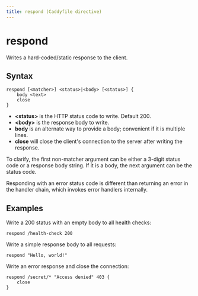 ```yaml
---
title: respond (Caddyfile directive)
---
```


# respond

Writes a hard-coded/static response to the client.


## Syntax

```caddy-d
respond [<matcher>] <status>|<body> [<status>] {
	body <text>
	close
}
```

- **&lt;status&gt;** is the HTTP status code to write. Default 200.
- **&lt;body&gt;** is the response body to write.
- **body** is an alternate way to provide a body; convenient if it is multiple lines.
- **close** will close the client's connection to the server after writing the response.

To clarify, the first non-matcher argument can be either a 3-digit status code or a response body string. If it is a body, the next argument can be the status code.

<aside class="tip">
	Responding with an error status code is different than returning an error in the handler chain, which invokes error handlers internally.
</aside>


## Examples

Write a 200 status with an empty body to all health checks:

```caddy-d
respond /health-check 200
```

Write a simple response body to all requests:

```caddy-d
respond "Hello, world!"
```

Write an error response and close the connection:

```caddy-d
respond /secret/* "Access denied" 403 {
	close
}
```
